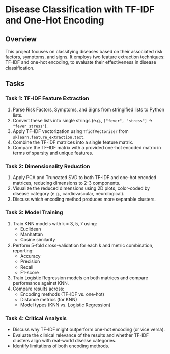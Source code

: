# Disease Classification with TF-IDF and One-Hot Encoding

## Overview
This project focuses on classifying diseases based on their associated risk factors, symptoms, and signs. It employs two feature extraction techniques: TF-IDF and one-hot encoding, to evaluate their effectiveness in disease classification.

## Tasks
### Task 1: TF-IDF Feature Extraction
1. Parse Risk Factors, Symptoms, and Signs from stringified lists to Python lists.
2. Convert these lists into single strings (e.g., `["fever", "stress"]` → `"fever stress"`).
3. Apply TF-IDF vectorization using `TfidfVectorizer` from `sklearn.feature_extraction.text`.
4. Combine the TF-IDF matrices into a single feature matrix.
5. Compare the TF-IDF matrix with a provided one-hot encoded matrix in terms of sparsity and unique features.

### Task 2: Dimensionality Reduction
1. Apply PCA and Truncated SVD to both TF-IDF and one-hot encoded matrices, reducing dimensions to 2-3 components.
2. Visualize the reduced dimensions using 2D plots, color-coded by disease category (e.g., cardiovascular, neurological).
3. Discuss which encoding method produces more separable clusters.

### Task 3: Model Training
1. Train KNN models with k = 3, 5, 7 using:
   - Euclidean
   - Manhattan
   - Cosine similarity
2. Perform 5-fold cross-validation for each k and metric combination, reporting:
   - Accuracy
   - Precision
   - Recall
   - F1-score
3. Train Logistic Regression models on both matrices and compare performance against KNN.
4. Compare results across:
   - Encoding methods (TF-IDF vs. one-hot)
   - Distance metrics (for KNN)
   - Model types (KNN vs. Logistic Regression)

### Task 4: Critical Analysis
- Discuss why TF-IDF might outperform one-hot encoding (or vice versa).
- Evaluate the clinical relevance of the results and whether TF-IDF clusters align with real-world disease categories.
- Identify limitations of both encoding methods.

